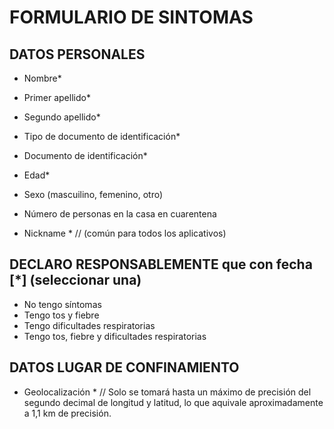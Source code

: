 # FORMULARIO DE SINTOMAS

## DATOS PERSONALES 

* Nombre* 
* Primer apellido* 
* Segundo apellido* 
* Tipo de documento de identificación*
* Documento de identificación* 
* Edad* 
* Sexo (mascuilino, femenino, otro) 
* Número de personas en la casa en cuarentena

* Nickname * // (común para todos los aplicativos)


## DECLARO RESPONSABLEMENTE que con fecha [*]  (seleccionar una)

* No tengo síntomas
* Tengo tos y fiebre  
* Tengo dificultades respiratorias  
* Tengo tos, fiebre y dificultades respiratorias 


## DATOS LUGAR DE CONFINAMIENTO 

* Geolocalización * // Solo se tomará hasta un máximo de precisión del segundo decimal de longitud y latitud, lo que aquivale aproximadamente a 1,1 km de precisión.

